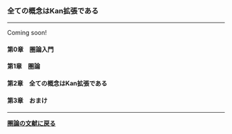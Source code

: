 ### 全ての概念はKan拡張である


---
Coming soon!

#### 第0章　圏論入門

#### 第1章　圏論

#### 第2章　全ての概念はKan拡張である

#### 第3章　おまけ

---

**[圏論の文献に戻る](/posts/20190915)**